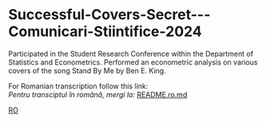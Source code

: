 # Successful-Covers-Secret---Comunicari-Stiintifice-2024
Participated in the Student Research Conference within the Department of Statistics and Econometrics. Performed an econometric analysis on various covers of the song Stand By Me by Ben E. King.

For Romanian transcription follow this link:  
*Pentru transciptul în română, mergi la:*   [README.ro.md](README.ro.md)

[RO](tree/RO)
